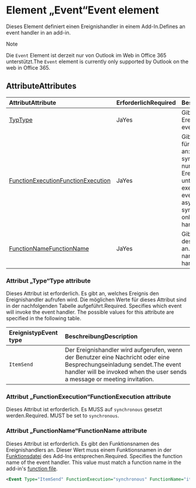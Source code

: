 # <a name="event-element"></a><span data-ttu-id="77ed1-101">Element „Event“</span><span class="sxs-lookup"><span data-stu-id="77ed1-101">Event element</span></span>

<span data-ttu-id="77ed1-102">Dieses Element definiert einen Ereignishandler in einem Add-In.</span><span class="sxs-lookup"><span data-stu-id="77ed1-102">Defines an event handler in an add-in.</span></span>

> [!NOTE] 
> <span data-ttu-id="77ed1-103">Die `Event` Element ist derzeit nur von Outlook im Web in Office 365 unterstützt.</span><span class="sxs-lookup"><span data-stu-id="77ed1-103">The `Event` element is currently only supported by Outlook on the web in Office 365.</span></span>

## <a name="attributes"></a><span data-ttu-id="77ed1-104">Attribute</span><span class="sxs-lookup"><span data-stu-id="77ed1-104">Attributes</span></span>

|  <span data-ttu-id="77ed1-105">Attribut</span><span class="sxs-lookup"><span data-stu-id="77ed1-105">Attribute</span></span>  |  <span data-ttu-id="77ed1-106">Erforderlich</span><span class="sxs-lookup"><span data-stu-id="77ed1-106">Required</span></span>  |  <span data-ttu-id="77ed1-107">Beschreibung</span><span class="sxs-lookup"><span data-stu-id="77ed1-107">Description</span></span>  |
|:-----|:-----|:-----|
|  [<span data-ttu-id="77ed1-108">Typ</span><span class="sxs-lookup"><span data-stu-id="77ed1-108">Type</span></span>](#type-attribute)  |  <span data-ttu-id="77ed1-109">Ja</span><span class="sxs-lookup"><span data-stu-id="77ed1-109">Yes</span></span>  | <span data-ttu-id="77ed1-110">Gibt das zu behandelnde Ereignis an.</span><span class="sxs-lookup"><span data-stu-id="77ed1-110">Specifies the event to handle.</span></span> |
|  [<span data-ttu-id="77ed1-111">FunctionExecution</span><span class="sxs-lookup"><span data-stu-id="77ed1-111">FunctionExecution</span></span>](#functionexecution-attribute)  |  <span data-ttu-id="77ed1-112">Ja</span><span class="sxs-lookup"><span data-stu-id="77ed1-112">Yes</span></span>  | <span data-ttu-id="77ed1-p101">Gibt den Ausführungsstil für den Ereignishandler an: asynchron oder synchron. Zurzeit werden nur synchrone Ereignishandler unterstützt.</span><span class="sxs-lookup"><span data-stu-id="77ed1-p101">Specifies the execution style for the event handler, asynchronous or synchronous. Currently only synchronous event handlers are supported.</span></span> |
|  [<span data-ttu-id="77ed1-115">FunctionName</span><span class="sxs-lookup"><span data-stu-id="77ed1-115">FunctionName</span></span>](#functionname-attribute)  |  <span data-ttu-id="77ed1-116">Ja</span><span class="sxs-lookup"><span data-stu-id="77ed1-116">Yes</span></span>  | <span data-ttu-id="77ed1-117">Gibt den Funktionsnamen des Ereignishandlers an.</span><span class="sxs-lookup"><span data-stu-id="77ed1-117">Specifies the function name for the event handler.</span></span> |

### <a name="type-attribute"></a><span data-ttu-id="77ed1-118">Attribut „Type“</span><span class="sxs-lookup"><span data-stu-id="77ed1-118">Type attribute</span></span>

<span data-ttu-id="77ed1-p102">Dieses Attribut ist erforderlich. Es gibt an, welches Ereignis den Ereignishandler aufrufen wird. Die möglichen Werte für dieses Attribut sind in der nachfolgenden Tabelle aufgeführt.</span><span class="sxs-lookup"><span data-stu-id="77ed1-p102">Required. Specifies which event will invoke the event handler. The possible values for this attribute are specified in the following table.</span></span>

|  <span data-ttu-id="77ed1-122">Ereignistyp</span><span class="sxs-lookup"><span data-stu-id="77ed1-122">Event type</span></span>  |  <span data-ttu-id="77ed1-123">Beschreibung</span><span class="sxs-lookup"><span data-stu-id="77ed1-123">Description</span></span>  |
|:-----|:-----|
|  `ItemSend`  |  <span data-ttu-id="77ed1-124">Der Ereignishandler wird aufgerufen, wenn der Benutzer eine Nachricht oder eine Besprechungseinladung sendet.</span><span class="sxs-lookup"><span data-stu-id="77ed1-124">The event handler will be invoked when the user sends a message or meeting invitation.</span></span>  |

### <a name="functionexecution-attribute"></a><span data-ttu-id="77ed1-125">Attribut „FunctionExecution“</span><span class="sxs-lookup"><span data-stu-id="77ed1-125">FunctionExecution attribute</span></span>

<span data-ttu-id="77ed1-p103">Dieses Attribut ist erforderlich. Es MUSS auf `synchronous` gesetzt werden.</span><span class="sxs-lookup"><span data-stu-id="77ed1-p103">Required. MUST be set to `synchronous`.</span></span>

### <a name="functionname-attribute"></a><span data-ttu-id="77ed1-128">Attribut „FunctionName“</span><span class="sxs-lookup"><span data-stu-id="77ed1-128">FunctionName attribute</span></span>

<span data-ttu-id="77ed1-p104">Dieses Attribut ist erforderlich. Es gibt den Funktionsnamen des Ereignishandlers an. Dieser Wert muss einem Funktionsnamen in der [Funktionsdatei](functionfile.md) des Add-Ins entsprechen.</span><span class="sxs-lookup"><span data-stu-id="77ed1-p104">Required. Specifies the function name of the event handler. This value must match a function name in the add-in's [function file](functionfile.md).</span></span>

```xml
<Event Type="ItemSend" FunctionExecution="synchronous" FunctionName="itemSendHandler" /> 
```